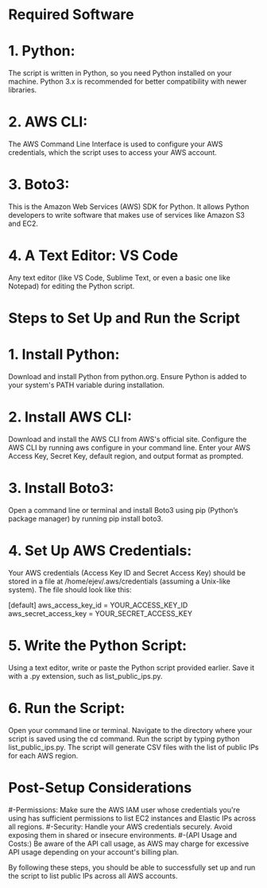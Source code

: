 
# Required Software

# 1. Python: 
The script is written in Python, so you need Python installed on your machine. Python 3.x is recommended for better compatibility with newer libraries.

# 2. AWS CLI: 
The AWS Command Line Interface is used to configure your AWS credentials, which the script uses to access your AWS account.

# 3. Boto3: 
This is the Amazon Web Services (AWS) SDK for Python. It allows Python developers to write software that makes use of services like Amazon S3 and EC2.
# 4. A Text Editor: VS Code
Any text editor (like VS Code, Sublime Text, or even a basic one like Notepad) for editing the Python script.


# Steps to Set Up and Run the Script

# 1. Install Python:

Download and install Python from python.org.
Ensure Python is added to your system's PATH variable during installation.

# 2. Install AWS CLI:

Download and install the AWS CLI from AWS's official site.
Configure the AWS CLI by running aws configure in your command line. Enter your AWS Access Key, Secret Key, default region, and output format as prompted.

# 3. Install Boto3:

Open a command line or terminal and install Boto3 using pip (Python’s package manager) by running pip install boto3.

# 4. Set Up AWS Credentials:
Your AWS credentials (Access Key ID and Secret Access Key) should be stored in a file at /home/ejev/.aws/credentials (assuming a Unix-like system). The file should look like this:

[default]
aws_access_key_id = YOUR_ACCESS_KEY_ID
aws_secret_access_key = YOUR_SECRET_ACCESS_KEY

# 5. Write the Python Script:

Using a text editor, write or paste the Python script provided earlier. Save it with a .py extension, such as list_public_ips.py.

# 6. Run the Script:

Open your command line or terminal.
Navigate to the directory where your script is saved using the cd command.
Run the script by typing python list_public_ips.py.
The script will generate CSV files with the list of public IPs for each AWS region.

# Post-Setup Considerations
#-Permissions: Make sure the AWS IAM user whose credentials you're using has sufficient permissions to list EC2 instances and Elastic IPs across all regions.
#-Security: Handle your AWS credentials securely. Avoid exposing them in shared or insecure environments.
#-(API Usage and Costs:) Be aware of the API call usage, as AWS may charge for excessive API usage depending on your account's billing plan.

By following these steps, you should be able to successfully set up and run the script to list public IPs across all AWS accounts.





